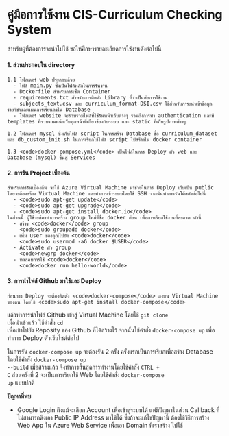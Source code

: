 # คู่มือการใช้งาน CIS-Curriculum Checking System

สำหรับผู้ที่ต้องการจะนำไปใช้ ขอให้ศึกษารายละเอียดการใช้งานดังต่อไปนี้
#### 1. ส่วนประกอบใน directory

    1.1 โฟลเดอร์ web ประกอบด้วย
      - ไฟล์ main.py ซึ่งเป็นไฟล์หลักในการรันงาน
      - Dockerfile สำหรับการเซ็ต Container
      - requirements.txt สำหรับการติดตั้ง Library ที่จำเป็นต่อการใช้งาน
      - subjects_text.csv และ curriculum_format-DSI.csv ใช้สำหรับการะนำเข้าข้อมูลรายวิชาและแผนการเรียนลงใน Database
      - โฟลเดอร์ website จะรวบรวมไฟล์ที่ใช้รันหน้าเว็บต่างๆ รวมถึงการทำ authentication และมี templates ที่รวบรวมหน้าเว็บทุกหน้าที่เกี่ยวข้องกับระบบ และ static ที่เก็บรูปภาพต่างๆ

    1.2 โฟลเดอร์ mysql ซึ่งเก็บไฟล์ script ในการสร้าง Database ชื่อ curriculum_dataset และ db_custom_init.sh ในการเรียกใช้ไฟล์ script ไปสร้างใน docker container
  
    1.3 <code>docker-compose.yml</code> เป็นไฟล์ในการ Deploy ตัว web และ Database (mysql) ขึ้นสู่ Services

#### 2. การรัน Project เบื้องต้น

    สำหรับการรันเบื้องต้น จะใช้ Azure Virtual Machine มาช่วยในการ Deploy เว็บเป็น public โดยจะต้องสร้าง Virtual Machine และทำการเข้าระบบโดยใช้ SSH จากนั้นทำการรันโค้ดดังต่อไปนี้
      - <code>sudo apt-get update</code>
      - <code>sudo apt-get upgrade</code>
      - <code>sudo apt-get install docker.io</code>
    ในส่วนนี้ ผู้ใช้จะต้องทำการสร้าง group ใหม่ที่ชื่อ docker ก่อน เพื่อการเรียกใช้งานที่สะดวก ดังนี้
      - สร้าง <code>docker</code> group
        <code>sudo groupadd docker</code>
      - เพิ่ม user ของคุณไปยัง <code>docker</code>
        <code>sudo usermod -aG docker $USER</code>
      - Activate ตัว group
        <code>newgrp docker</code>
      - ทดสอบการใช้ <code>docker</code>
        <code>docker run hello-world</code>
  
#### 3. การนำไฟล์ Github มาใช้และ Deploy

    ก่อนการ Deploy จะต้องติดตั้ง <code>docker-compose</code> ลงบน Virtual Machine ของตน โดยใช้ <code>sudo apt-get install docker-compose</code>
แล้วทำการนำไฟล์ Github เข้าสู่ Virtual Machine โดยใช้ <code>git clone <Your Github Link></code> เมื่อนำเข้าแล้ว ใช้คำสั่ง <code>cd <Your Project Name></code> เพื่อเข้าไปยัง Reposity ของ Github ที่ได้สร้างไว้
จากนั้นใช้คำสั่ง <code>docker-compose up</code> เพื่อทำการ Deploy ตัวเว็บไซต์ต่อไป
  
ในการรัน <code>docker-compose up</code> จะต้องรัน 2 ครั้ง ครั้งแรกเป็นการเรียกเพื่อสร้าง Database โดยใช้คำสั่ง <code>docker-compose up --build</code> เมื่อสร้างแล้ว จึงทำการสิ้นสุดการทำงานโดยใช้คำสั่ง <code>CTRL + C</code> ส่วนครั้งที่ 2 จะเป็นการเรียกใช้ Web โดยใช้คำสั่ง <code>docker-compose up</code> แบบปกติ
  
<b>ปัญหาที่พบ</b>
- Google Login ถึงแม้จะเลือก Account เพื่อเข้าสู่ระบบได้ แต่มีปัญหาในส่วน Callback ที่ไม่สามารถดึงเอา Public IP Address มาใช้ได้ ซึ่งถ้าจะแก้ไขปัญหานี้ ต้องใช้วิธีการสร้าง Web App ใน Azure Web Service เพื่อเอา Domain ที่เราสร้าง ไปใช้

